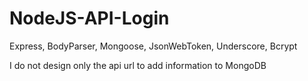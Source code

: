 # NodeJS-API-Login
Express, BodyParser, Mongoose, JsonWebToken, Underscore, Bcrypt

I do not design only the api url to add information to MongoDB
